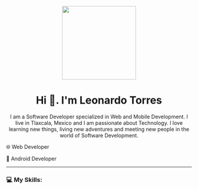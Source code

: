 <div id="header" align="center">
  <img src="https://media.giphy.com/media/RbDKaczqWovIugyJmW/giphy.gif" width="200">
  <h1>Hi 👋. I'm <span color="#0000ff">Leonardo Torres</span></h1>
  <p align="center">
    I am a Software Developer specialized in Web and Mobile Development. I live in Tlaxcala, Mexico and I am passionate about Technology. 
    I love learning new things, living new adventures and meeting new people in the world of Software Development.
  <p>
</div>
<div>
  <p>🌐 Web Developer</p>
  <p>📱 Android Developer</p>
</div>
<hr>
  <h3>💻 My Skills:</p>
<div id="lenguages">
  
</div>

